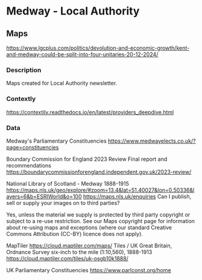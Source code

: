 # Medway - Local Authority
## Maps

https://www.lgcplus.com/politics/devolution-and-economic-growth/kent-and-medway-could-be-split-into-four-unitaries-20-12-2024/


### Description  
Maps created for Local Authority newsletter.


### Contextly

https://contextily.readthedocs.io/en/latest/providers_deepdive.html



### Data

Medway's Parliamentary Constituencies
https://www.medwayelects.co.uk/?page=constituencies

Boundary Commission for England
2023 Review Final report and recommendations
https://boundarycommissionforengland.independent.gov.uk/2023-review/

National Library of Scotland - Medway 1888-1915
https://maps.nls.uk/geo/explore/#zoom=13.4&lat=51.40027&lon=0.50336&layers=6&b=ESRIWorld&o=100
https://maps.nls.uk/enquiries
Can I publish, sell or supply your images on to third parties?

Yes, unless the material we supply is protected by third party copyright or subject to a re-use restriction. See our Maps copyright page for information about re-using maps and exceptions (where our standard Creative Commons Attribution (CC-BY) licence does not apply).


MapTiler
https://cloud.maptiler.com/maps/
Tiles / UK Great Britain, Ordnance Survey six-inch to the mile (1:10,560), 1888-1913
https://cloud.maptiler.com/tiles/uk-osgb10k1888/


UK Parliamentary Constituencies
https://www.parlconst.org/home